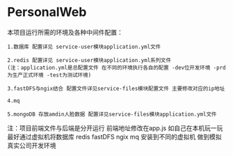 # PersonalWeb
本项目运行所需的环境及各种中间件配置：

    1.数据库 配置详见 service-user模块application.yml文件
    
    2.redis 配置详见 service-user模块application.yml系列文件
    (注：application.yml是总配置文件 在不同的环境执行各自的配置 -dev位开发环境 -prd为生产正式环境 -test为测试环境)
    
    3.fastDFS与ngix结合 配置文件详见service-files模块配置文件 主要修改对应的ip地址 
    
    4.mq 
    
    5.mongoDB 存放amdin人脸数据 配置详见service-files模块application.yml文件
    
    

注：项目前端文件与后端是分开运行 前端地址修改在app.js
 如自己在本机玩一玩 最好通过虚拟机将数据库 redis fastDFS ngix mq 安装到不同的虚拟机 做到模拟真实公司开发环境

